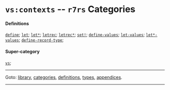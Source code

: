 

<a id='category__r7rs__vs_3a_contexts'></a>

# `vs:contexts` -- `r7rs` Categories


#### Definitions

[`define`](../../r7rs/definitions/define.md#definition__r7rs__define);
[`let`](../../r7rs/definitions/let.md#definition__r7rs__let);
[`let*`](../../r7rs/definitions/let_2a.md#definition__r7rs__let_2a);
[`letrec`](../../r7rs/definitions/letrec.md#definition__r7rs__letrec);
[`letrec*`](../../r7rs/definitions/letrec_2a.md#definition__r7rs__letrec_2a);
[`set!`](../../r7rs/definitions/set_21.md#definition__r7rs__set_21);
[`define-values`](../../r7rs/definitions/define-values.md#definition__r7rs__define-values);
[`let-values`](../../r7rs/definitions/let-values.md#definition__r7rs__let-values);
[`let*-values`](../../r7rs/definitions/let_2a_-values.md#definition__r7rs__let_2a_-values);
[`define-record-type`](../../r7rs/definitions/define-record-type.md#definition__r7rs__define-record-type);


#### Super-category

[`vs`](../../r7rs/categories/vs.md#category__r7rs__vs);

----

Goto: [library](../../r7rs/_index.md#library__r7rs), [categories](../../r7rs/categories/_index.md#toc__r7rs__categories), [definitions](../../r7rs/definitions/_index.md#toc__r7rs__definitions), [types](../../r7rs/types/_index.md#toc__r7rs__types), [appendices](../../r7rs/appendices/_index.md#toc__r7rs__appendices).

----

